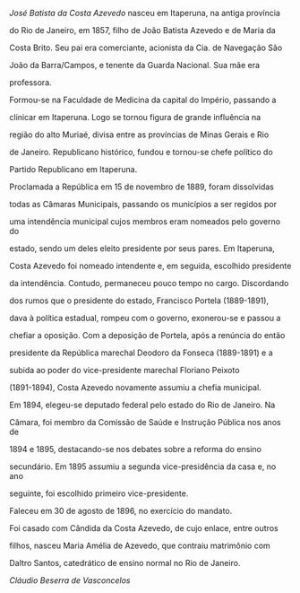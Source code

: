 

*José Batista da Costa Azevedo* nasceu em Itaperuna, na antiga província

do Rio de Janeiro, em 1857, filho de João Batista Azevedo e de Maria da

Costa Brito. Seu pai era comerciante, acionista da Cia. de Navegação São

João da Barra/Campos, e tenente da Guarda Nacional. Sua mãe era

professora.



Formou-se na Faculdade de Medicina da capital do Império, passando a

clinicar em Itaperuna. Logo se tornou figura de grande influência na

região do alto Muriaé, divisa entre as províncias de Minas Gerais e Rio

de Janeiro. Republicano histórico, fundou e tornou-se chefe político do

Partido Republicano em Itaperuna.



Proclamada a República em 15 de novembro de 1889, foram dissolvidas

todas as Câmaras Municipais, passando os municípios a ser regidos por

uma intendência municipal cujos membros eram nomeados pelo governo do

estado, sendo um deles eleito presidente por seus pares. Em Itaperuna,

Costa Azevedo foi nomeado intendente e, em seguida, escolhido presidente

da intendência. Contudo, permaneceu pouco tempo no cargo. Discordando

dos rumos que o presidente do estado, Francisco Portela (1889-1891),

dava à política estadual, rompeu com o governo, exonerou-se e passou a

chefiar a oposição. Com a deposição de Portela, após a renúncia do então

presidente da República marechal Deodoro da Fonseca (1889-1891) e a

subida ao poder do vice-presidente marechal Floriano Peixoto

(1891-1894), Costa Azevedo novamente assumiu a chefia municipal.



Em 1894, elegeu-se deputado federal pelo estado do Rio de Janeiro. Na

Câmara, foi membro da Comissão de Saúde e Instrução Pública nos anos de

1894 e 1895, destacando-se nos debates sobre a reforma do ensino

secundário. Em 1895 assumiu a segunda vice-presidência da casa e, no ano

seguinte, foi escolhido primeiro vice-presidente.



Faleceu em 30 de agosto de 1896, no exercício do mandato.



Foi casado com Cândida da Costa Azevedo, de cujo enlace, entre outros

filhos, nasceu Maria Amélia de Azevedo, que contraiu matrimônio com

Daltro Santos, catedrático de ensino normal no Rio de Janeiro.



*Cláudio Beserra de Vasconcelos*



